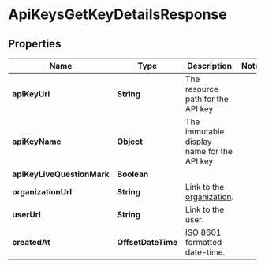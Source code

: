 

# ApiKeysGetKeyDetailsResponse


## Properties

| Name | Type | Description | Notes |
|------------ | ------------- | ------------- | -------------|
|**apiKeyUrl** | **String** | The resource path for the API key |  |
|**apiKeyName** | **Object** | The immutable display name for the API key |  |
|**apiKeyLiveQuestionMark** | **Boolean** |  |  |
|**organizationUrl** | **String** | Link to the [organization](http://docs.griffin.com). |  |
|**userUrl** | **String** | Link to the user. |  |
|**createdAt** | **OffsetDateTime** | ISO 8601 formatted date-time. |  |



